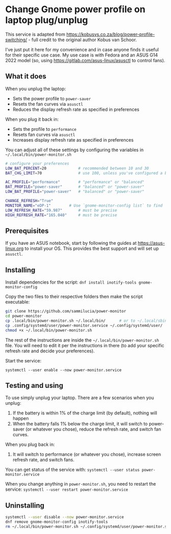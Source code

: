 # Change Gnome power profile on laptop plug/unplug

This service is adapted from https://kobusvs.co.za/blog/power-profile-switching/ - full credit to the original author Kobus van Schoor.

I've just put it here for my convenience and in case anyone finds it useful for their specific use case. My use case is with Fedora and an ASUS G14 2022 model (so, using https://gitlab.com/asus-linux/asusctl to control fans).

## What it does

When you unplug the laptop:
- Sets the power profile to `power-saver`
- Resets the fan curves via `asusctl`
- Reduces the display refresh rate as specified in preferences

When you plug it back in:
- Sets the profile to `performance`
- Resets fan curves via `asusctl`
- Increases display refresh rate as specified in preferences

You can adjust all of these settings by configuring the variables in `~/.local/bin/power-monitor.sh`

```bash
# configure your preferences
LOW_BAT_PERCENT=20              # recommended between 10 and 30
BAT_CHG_LIMIT=70                # use 100, unless you've configured a battery charge limit

AC_PROFILE="performance"        # "performance" or "balanced"
BAT_PROFILE="power-saver"       # "balanced" or "power-saver"
LOW_BAT_PROFILE="power-saver"   # "balanced" or "power-saver"

CHANGE_REFRESH="True"
MONITOR_NAME="eDP-1"		# Use `gnome-monitor-config list` to find
LOW_REFRESH_RATE="59.987"       # must be precise
HIGH_REFRESH_RATE="165.040"     # must be precise
```

## Prerequisites

If you have an ASUS notebook, start by following the guides at https://asus-linux.org to install your OS. This provides the best support and will set up `asusctl`.

## Installing

Install dependencies for the script:
`dnf install inotify-tools gnome-monitor-config`

Copy the two files to their respective folders then make the script executable:
```bash
git clone https://github.com/sammilucia/power-monitor
cd power-monitor
cp .local/bin/power-monitor.sh ~/.local/bin/      # or to ~/.local/sbin/ if you prefer
cp .config/systemd/user/power-monitor.service ~/.config/systemd/user/
chmod +x ~/.local/bin/power-monitor.sh
```

The rest of the instructions are inside the `~/.local/bin/power-monitor.sh` file. You will need to edit it per the instructions in there (to add your specific refresh rate and decide your preferences).

Start the service:

`systemctl --user enable --now power-monitor.service`

## Testing and using

To use simply unplug your laptop. There are a few scenarios when you unplug:
1. If the battery is within 1% of the charge limit (by default), nothing will happen
2. When the battery falls 1% below the charge limit, it will switch to power-saver (or whatever you chose), reduce the refresh rate, and switch fan curves.

When you plug back in:
1. It will switch to performance (or whatever you chose), increase screen refresh rate, and switch fans.

You can get status of the service with:
`systemctl --user status power-monitor.service`

When you change anything in `power-monitor.sh`, you need to restart the service:
`systemctl --user restart power-monitor.service`

## Uninstalling

```bash
systemctl --user disable --now power-monitor.service
dnf remove gnome-monitor-config inotify-tools
rm ~/.local/bin/power-monitor.sh ~/.config/systemd/user/power-monitor.service
```
